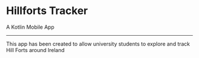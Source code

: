 # Hillforts Tracker
A Kotlin Mobile App 

---

This app has been created to allow university students to explore and track Hill Forts around Ireland
